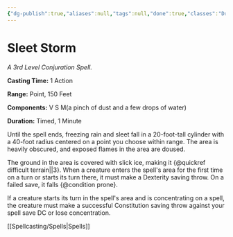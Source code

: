 ```yaml
---
{"dg-publish":true,"aliases":null,"tags":null,"done":true,"classes":"Druid, Sorcerer, Wizard,","spellLevel":3,"school":"Conjuration","source":"PHB","permalink":"/spells/sleet-storm/","dgHomeLink":false,"dgPassFrontmatter":true}
---
```


# Sleet Storm
*A 3rd Level Conjuration Spell.*

**Casting Time:** 1 Action

**Range:** Point, 150 Feet

**Components:** V S M(a pinch of dust and a few drops of water)

**Duration:** Timed, 1 Minute

Until the spell ends, freezing rain and sleet fall in a 20-foot-tall cylinder with a 40-foot radius centered on a point you choose within range. The area is heavily obscured, and exposed flames in the area are doused.



The ground in the area is covered with slick ice, making it {@quickref difficult terrain||3}. When a creature enters the spell's area for the first time on a turn or starts its turn there, it must make a Dexterity saving throw. On a failed save, it falls {@condition prone}.



If a creature starts its turn in the spell's area and is concentrating on a spell, the creature must make a successful Constitution saving throw against your spell save DC or lose concentration.

[[Spellcasting/Spells|Spells]]